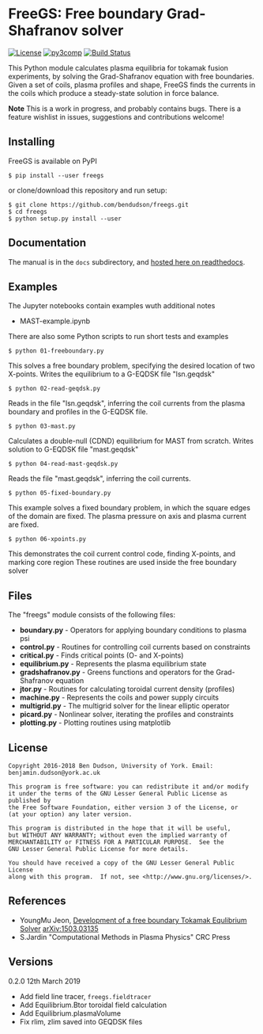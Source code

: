 FreeGS: Free boundary Grad-Shafranov solver
===========================================

[![License](https://img.shields.io/badge/license-GPL-blue.svg)](https://img.shields.io/badge/license-GPL-blue.svg)
[![py3comp](https://img.shields.io/badge/py3-compatible-brightgreen.svg)](https://img.shields.io/badge/py3-compatible-brightgreen.svg)
[![Build Status](https://travis-ci.org/bendudson/freegs.svg?branch=master)](https://travis-ci.org/bendudson/freegs)

This Python module calculates plasma equilibria for tokamak fusion experiments,
by solving the Grad-Shafranov equation with free boundaries. Given a set of coils,
plasma profiles and shape, FreeGS finds the currents in the coils which produce
a steady-state solution in force balance.

**Note** This is a work in progress, and probably contains bugs. 
There is a feature wishlist in issues, suggestions and contributions welcome!

Installing
----------

FreeGS is available on PyPI 

    $ pip install --user freegs

or clone/download this repository and run setup:

    $ git clone https://github.com/bendudson/freegs.git
    $ cd freegs
    $ python setup.py install --user

Documentation
-------------

The manual is in the `docs` subdirectory, and [hosted here on readthedocs](http://freegs.readthedocs.io/en/latest/).

Examples
--------

The Jupyter notebooks contain examples wuth additional notes

* MAST-example.ipynb 

There are also some Python scripts to run short tests
and examples

    $ python 01-freeboundary.py

This solves a free boundary problem, specifying the desired location of two X-points.
Writes the equilibrium to a G-EQDSK file "lsn.geqdsk"

    $ python 02-read-geqdsk.py

Reads in the file "lsn.geqdsk", inferring the coil currents from the plasma boundary
and profiles in the G-EQDSK file.

    $ python 03-mast.py

Calculates a double-null (CDND) equilibrium for MAST from scratch. Writes solution to
G-EQDSK file "mast.geqdsk"

    $ python 04-read-mast-geqdsk.py

Reads the file "mast.geqdsk", inferring the coil currents.

    $ python 05-fixed-boundary.py 

This example solves a fixed boundary problem, in which the square edges of the domain
are fixed. The plasma pressure on axis and plasma current are fixed.

    $ python 06-xpoints.py

This demonstrates the coil current control code, finding X-points, and marking core region
These routines are used inside the free boundary solver

Files
-----

The "freegs" module consists of the following files:

* **boundary.py**        - Operators for applying boundary conditions to plasma psi
* **control.py**         - Routines for controlling coil currents based on constraints
* **critical.py**        - Finds critical points (O- and X-points)
* **equilibrium.py**     - Represents the plasma equilibrium state
* **gradshafranov.py**   - Greens functions and operators for the Grad-Shafranov equation
* **jtor.py**            - Routines for calculating toroidal current density (profiles)
* **machine.py**         - Represents the coils and power supply circuits
* **multigrid.py**       - The multigrid solver for the linear elliptic operator
* **picard.py**          - Nonlinear solver, iterating the profiles and constraints
* **plotting.py**        - Plotting routines using matplotlib

License
-------

    Copyright 2016-2018 Ben Dudson, University of York. Email: benjamin.dudson@york.ac.uk

    This program is free software: you can redistribute it and/or modify
    it under the terms of the GNU Lesser General Public License as published by
    the Free Software Foundation, either version 3 of the License, or
    (at your option) any later version.

    This program is distributed in the hope that it will be useful,
    but WITHOUT ANY WARRANTY; without even the implied warranty of
    MERCHANTABILITY or FITNESS FOR A PARTICULAR PURPOSE.  See the
    GNU Lesser General Public License for more details.

    You should have received a copy of the GNU Lesser General Public License
    along with this program.  If not, see <http://www.gnu.org/licenses/>.

References
----------

* YoungMu Jeon, [Development of a free boundary Tokamak Equlibrium Solver](http://link.springer.com/article/10.3938/jkps.67.843)  [arXiv:1503.03135](https://arxiv.org/abs/1503.03135)
* S.Jardin "Computational Methods in Plasma Physics" CRC Press


Versions
--------

0.2.0  12th March 2019
  - Add field line tracer, `freegs.fieldtracer`
  - Add Equilibrium.Btor toroidal field calculation
  - Add Equilibrium.plasmaVolume
  - Fix rlim, zlim saved into GEQDSK files

